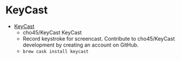 # KeyCast
- [KeyCast](https://github.com/cho45/KeyCast)
  -  cho45/KeyCast KeyCast
  - Record keystroke for screencast. Contribute to cho45/KeyCast development by creating an account on GitHub.
  - `brew cask install keycast`
